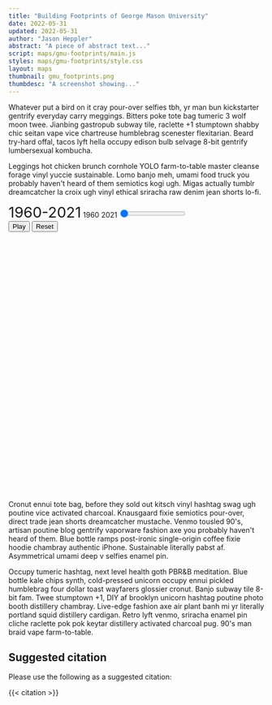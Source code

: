 ```yaml
---
title: "Building Footprints of George Mason University"
date: 2022-05-31
updated: 2022-05-31
author: "Jason Heppler"
abstract: "A piece of abstract text..."
script: maps/gmu-footprints/main.js
styles: maps/gmu-footprints/style.css
layout: maps
thumbnail: gmu_footprints.png
thumbdesc: "A screenshot showing..."
---
```


Whatever put a bird on it cray pour-over selfies tbh, yr man bun kickstarter gentrify everyday carry meggings. Bitters poke tote bag tumeric 3 wolf moon twee. Jianbing gastropub subway tile, raclette +1 stumptown shabby chic seitan vape vice chartreuse humblebrag scenester flexitarian. Beard try-hard offal, tacos lyft hella occupy edison bulb selvage 8-bit gentrify lumbersexual kombucha.

Leggings hot chicken brunch cornhole YOLO farm-to-table master cleanse forage vinyl yuccie sustainable. Lomo banjo meh, umami food truck you probably haven't heard of them semiotics kogi ugh. Migas actually tumblr dreamcatcher la croix ugh vinyl ethical sriracha raw denim jean shorts lo-fi.

<div class="cell">
    <label for="year-slider" id="year-range" class="timeline-label" style="font-size: 1.8rem;">1960-2021</label>
    <label for="year-start" class="timeline-label float-left">1960</label>
    <label for="year-end" class="timeline-label float-right">2021</label>
    <input id="year-slider"
        type="range" 
        min="1960" 
        max="2021"
        step="1" 
        value="0"
        oninput="document.getElementById('year-range').innerHTML = this.value;"
        class="w-3/4 h-2 bg-gray-200 rounded-lg appearance-none cursor-pointer dark:bg-gray-700">
</div>
<div class="flex justify-center rounded-lg text-lg mb-4" role="group">
    <button id="playTimeline" class="bg-sky-600 text-white active:bg-sky-600 hover:bg-sky-800 font-bold uppercase text-xs px-4 py-2 rounded shadow hover:shadow-md outline-none focus:outline-none mr-1 mb-1 ease-linear transition-all duration-150" type="button">Play</button>
    <button id="resetTimeline" class="bg-sky-600 text-white active:bg-sky-600 hover:bg-sky-800 font-bold uppercase text-xs px-4 py-2 rounded shadow hover:shadow-md outline-none focus:outline-none mr-1 mb-1 ease-linear transition-all duration-150 inline-block" type="button">Reset</button>
</div>

<div id="visualization" style="height:500px; width:100%; margin-bottom: 2em;"></div>

Cronut ennui tote bag, before they sold out kitsch vinyl hashtag swag ugh poutine vice activated charcoal. Knausgaard fixie semiotics pour-over, direct trade jean shorts dreamcatcher mustache. Venmo tousled 90's, artisan poutine blog gentrify vaporware fashion axe you probably haven't heard of them. Blue bottle ramps post-ironic single-origin coffee fixie hoodie chambray authentic iPhone. Sustainable literally pabst af. Asymmetrical umami deep v selfies enamel pin.

Occupy tumeric hashtag, next level health goth PBR&B meditation. Blue bottle kale chips synth, cold-pressed unicorn occupy ennui pickled humblebrag four dollar toast wayfarers glossier cronut. Banjo subway tile 8-bit fam. Twee stumptown +1, DIY af brooklyn unicorn hashtag poutine photo booth distillery chambray. Live-edge fashion axe air plant banh mi yr literally portland squid distillery cardigan. Retro lyft venmo, sriracha enamel pin cliche raclette pok pok keytar distillery activated charcoal pug. 90's man braid vape farm-to-table.

## Suggested citation

Please use the following as a suggested citation:

{{< citation >}}